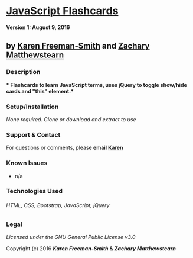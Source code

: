 # [JavaScript Flashcards](http://karenfreemansmith.github.io/js-flashcards)

__Version 1: August 9, 2016__

## by [Karen Freeman-Smith](http://karenfreemansmith.github.io) and [Zachary Matthewstearn](http://zacharymatthewstearn.github.io)

### Description
__* Flashcards to learn JavaScript terms, uses jQuery to toggle show/hide cards and "this" element.*__

### Setup/Installation
*None required. Clone or download and extract to use*

### Support & Contact
For questions or comments, please __email [Karen](karenfreemansmith@gmail.com)__

### Known Issues
* n/a

### Technologies Used
###### HTML, CSS, Bootstrap, JavaScript, jQuery

### Legal
*Licensed under the GNU General Public License v3.0*

Copyright (c) 2016 **_Karen Freeman-Smith_ & _Zachary Matthewstearn_**
